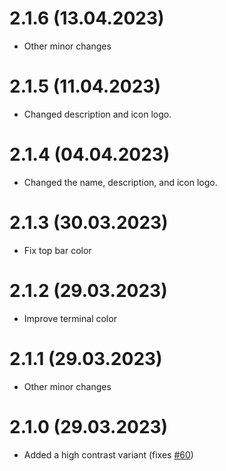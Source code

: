 # 2.1.6 (13.04.2023)

- Other minor changes

# 2.1.5 (11.04.2023)

- Changed description and icon logo.

# 2.1.4 (04.04.2023)

- Changed the name, description, and icon logo.

# 2.1.3 (30.03.2023)

- Fix top bar color

# 2.1.2 (29.03.2023)

- Improve terminal color

# 2.1.1 (29.03.2023)

- Other minor changes

# 2.1.0 (29.03.2023)

- Added a high contrast variant (fixes [#60](https://github.com/whizkydee/vscode-palenight-theme/issues/60))
